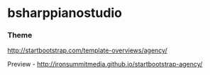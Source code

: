 # bsharppianostudio


### Theme

http://startbootstrap.com/template-overviews/agency/

Preview - http://ironsummitmedia.github.io/startbootstrap-agency/